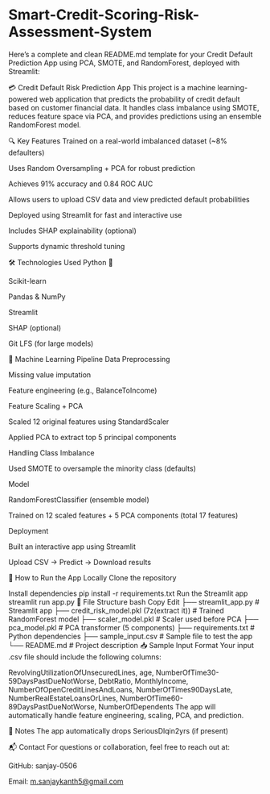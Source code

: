 # Smart-Credit-Scoring-Risk-Assessment-System

Here’s a complete and clean README.md template for your Credit Default Prediction App using PCA, SMOTE, and RandomForest, deployed with Streamlit:

💳 Credit Default Risk Prediction App
This project is a machine learning-powered web application that predicts the probability of credit default based on customer financial data. It handles class imbalance using SMOTE, reduces feature space via PCA, and provides predictions using an ensemble RandomForest model.

🔍 Key Features
Trained on a real-world imbalanced dataset (~8% defaulters)

Uses Random Oversampling + PCA for robust prediction

Achieves 91% accuracy and 0.84 ROC AUC

Allows users to upload CSV data and view predicted default probabilities

Deployed using Streamlit for fast and interactive use

Includes SHAP explainability (optional)

Supports dynamic threshold tuning

🛠️ Technologies Used
Python 🐍

Scikit-learn

Pandas & NumPy

Streamlit

SHAP (optional)

Git LFS (for large models)

🧠 Machine Learning Pipeline
Data Preprocessing

Missing value imputation

Feature engineering (e.g., BalanceToIncome)

Feature Scaling + PCA

Scaled 12 original features using StandardScaler

Applied PCA to extract top 5 principal components

Handling Class Imbalance

Used SMOTE to oversample the minority class (defaults)

Model

RandomForestClassifier (ensemble model)

Trained on 12 scaled features + 5 PCA components (total 17 features)

Deployment

Built an interactive app using Streamlit

Upload CSV → Predict → Download results

🚀 How to Run the App Locally
Clone the repository

Install dependencies
pip install -r requirements.txt
Run the Streamlit app
streamlit run app.py
📁 File Structure
bash
Copy
Edit
├── streamlit_app.py                        # Streamlit app
├── credit_risk_model.pkl (7z(extract it))     # Trained RandomForest model
├── scaler_model.pkl             # Scaler used before PCA
├── pca_model.pkl                # PCA transformer (5 components)
├── requirements.txt             # Python dependencies
├── sample_input.csv             # Sample file to test the app
└── README.md                    # Project description
📥 Sample Input Format
Your input .csv file should include the following columns:

RevolvingUtilizationOfUnsecuredLines, age, NumberOfTime30-59DaysPastDueNotWorse,
DebtRatio, MonthlyIncome, NumberOfOpenCreditLinesAndLoans,
NumberOfTimes90DaysLate, NumberRealEstateLoansOrLines,
NumberOfTime60-89DaysPastDueNotWorse, NumberOfDependents
The app will automatically handle feature engineering, scaling, PCA, and prediction.

📌 Notes
The app automatically drops SeriousDlqin2yrs (if present)


📬 Contact
For questions or collaboration, feel free to reach out at:

GitHub: sanjay-0506

Email: m.sanjaykanth5@gmail.com

